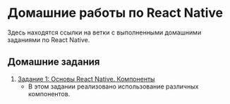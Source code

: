 # Домашние работы по React Native

Здесь находятся ссылки на ветки с выполненными домашними заданиями по React Native.

## Домашние задания

1. [Задание 1: Основы React Native. Компоненты](https://github.com/atreidesdev/react-native-itis/tree/homework-1)
    - В этом задании реализовано использование различных компонентов.